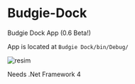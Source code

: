 # Budgie-Dock
Budgie Dock App (0.6 Beta!)

App is located at `Budgie Dock/bin/Debug/`

![resim](https://user-images.githubusercontent.com/103432992/174581738-0848133e-62c7-4e76-857c-19259326a0fb.png)

Needs .Net Framework 4
